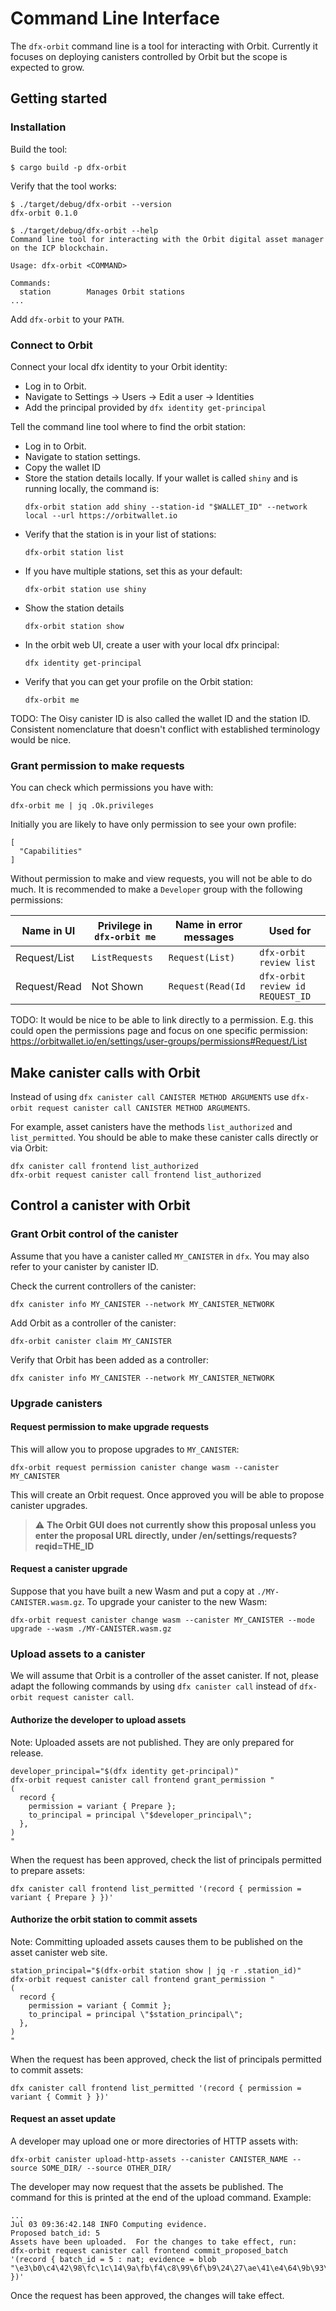 # Command Line Interface

The `dfx-orbit` command line is a tool for interacting with Orbit.  Currently it focuses on deploying canisters controlled by Orbit but the scope is expected to grow.

## Getting started

### Installation
Build the tool:
```
$ cargo build -p dfx-orbit
```

Verify that the tool works:
```
$ ./target/debug/dfx-orbit --version
dfx-orbit 0.1.0

$ ./target/debug/dfx-orbit --help
Command line tool for interacting with the Orbit digital asset manager on the ICP blockchain.

Usage: dfx-orbit <COMMAND>

Commands:
  station        Manages Orbit stations
...
```

Add `dfx-orbit` to your `PATH`.

### Connect to Orbit

Connect your local dfx identity to your Orbit identity:

* Log in to Orbit.
* Navigate to Settings -> Users -> Edit a user -> Identities
* Add the principal provided by `dfx identity get-principal`

Tell the command line tool where to find the orbit station:

* Log in to Orbit.
* Navigate to station settings.
* Copy the wallet ID
* Store the station details locally.  If your wallet is called `shiny` and is running locally, the command is:
  ```
  dfx-orbit station add shiny --station-id "$WALLET_ID" --network local --url https://orbitwallet.io
  ```
* Verify that the station is in your list of stations:
  ```
  dfx-orbit station list
  ```
* If you have multiple stations, set this as your default:
  ```
  dfx-orbit station use shiny
  ```
* Show the station details
  ```
  dfx-orbit station show
  ```
* In the orbit web UI, create a user with your local dfx principal:
  ```
  dfx identity get-principal
  ```
* Verify that you can get your profile on the Orbit station:
  ```
  dfx-orbit me
  ```

TODO: The Oisy canister ID is also called the wallet ID and the station ID.  Consistent nomenclature that doesn't conflict with established terminology would be nice.

### Grant permission to make requests
You can check which permissions you have with:
```
dfx-orbit me | jq .Ok.privileges
```
Initially you are likely to have only permission to see your own profile:
```
[
  "Capabilities"
]
```

Without permission to make and view requests, you will not be able to do much.  It is recommended to make a `Developer` group with the following permissions:

| Name in UI   | Privilege in `dfx-orbit me` | Name in error messages | Used for                         |
|--------------|-----------------------------|------------------------|----------------------------------|
| Request/List | `ListRequests`              | `Request(List)`        | `dfx-orbit review list`          |
| Request/Read | Not Shown                   | `Request(Read(Id`      | `dfx-orbit review id REQUEST_ID` |

TODO: It  would be nice to be able to link directly to a permission.  E.g. this could open the permissions page and focus on one specific permission: https://orbitwallet.io/en/settings/user-groups/permissions#Request/List


## Make canister calls with Orbit
Instead of using `dfx canister call CANISTER METHOD ARGUMENTS` use `dfx-orbit request canister call CANISTER METHOD ARGUMENTS`.

For example, asset canisters have the methods `list_authorized` and `list_permitted`.  You should be able to make these canister calls directly or via Orbit:
```
dfx canister call frontend list_authorized
dfx-orbit request canister call frontend list_authorized
```


## Control a canister with Orbit

### Grant Orbit control of the canister
Assume that you have a canister called `MY_CANISTER` in `dfx`.  You may also refer to your canister by canister ID.

Check the current controllers of the canister:
```
dfx canister info MY_CANISTER --network MY_CANISTER_NETWORK
```

Add Orbit as a controller of the canister:
```
dfx-orbit canister claim MY_CANISTER
```
Verify that Orbit has been added as a controller:
```
dfx canister info MY_CANISTER --network MY_CANISTER_NETWORK
```

### Upgrade canisters
#### Request permission to make upgrade requests
This will allow you to propose upgrades to `MY_CANISTER`:

```
dfx-orbit request permission canister change wasm --canister MY_CANISTER
```
This will create an Orbit request.  Once approved you will be able to propose canister upgrades.

> :warning: **The Orbit GUI does not currently show this proposal unless you enter the proposal URL directly, under /en/settings/requests?reqid=THE_ID**

#### Request a canister upgrade
Suppose that you have built a new Wasm and put a copy at `./MY-CANISTER.wasm.gz`.  To upgrade your canister to the new Wasm:
```
dfx-orbit request canister change wasm --canister MY_CANISTER --mode upgrade --wasm ./MY-CANISTER.wasm.gz
```

### Upload assets to a canister
We will assume that Orbit is a controller of the asset canister.  If not, please adapt the following commands by using `dfx canister call` instead of `dfx-orbit request canister call`.

#### Authorize the developer to upload assets
Note: Uploaded assets are not published.  They are only prepared for release.
```
developer_principal="$(dfx identity get-principal)"
dfx-orbit request canister call frontend grant_permission "
(
  record {
    permission = variant { Prepare };
    to_principal = principal \"$developer_principal\";
  },
)
"
```
When the request has been approved, check the list of principals permitted to prepare assets:
```
dfx canister call frontend list_permitted '(record { permission = variant { Prepare } })'
```

#### Authorize the orbit station to commit assets
Note: Committing uploaded assets causes them to be published on the asset canister web site.
```
station_principal="$(dfx-orbit station show | jq -r .station_id)"
dfx-orbit request canister call frontend grant_permission "
(
  record {
    permission = variant { Commit };
    to_principal = principal \"$station_principal\";
  },
)
"
```
When the request has been approved, check the list of principals permitted to commit assets:
```
dfx canister call frontend list_permitted '(record { permission = variant { Commit } })'
```

#### Request an asset update
A developer may upload one or more directories of HTTP assets with:
```
dfx-orbit canister upload-http-assets --canister CANISTER_NAME --source SOME_DIR/ --source OTHER_DIR/
```
The developer may now request that the assets be published.  The command for this is printed at the end of the upload command.  Example:
```
...
Jul 03 09:36:42.148 INFO Computing evidence.
Proposed batch_id: 5
Assets have been uploaded.  For the changes to take effect, run:
dfx-orbit request canister call frontend commit_proposed_batch '(record { batch_id = 5 : nat; evidence = blob "\e3\b0\c4\42\98\fc\1c\14\9a\fb\f4\c8\99\6f\b9\24\27\ae\41\e4\64\9b\93\4c\a4\95\99\1b\78\52\b8\55" })'
```
Once the request has been approved, the changes will take effect.